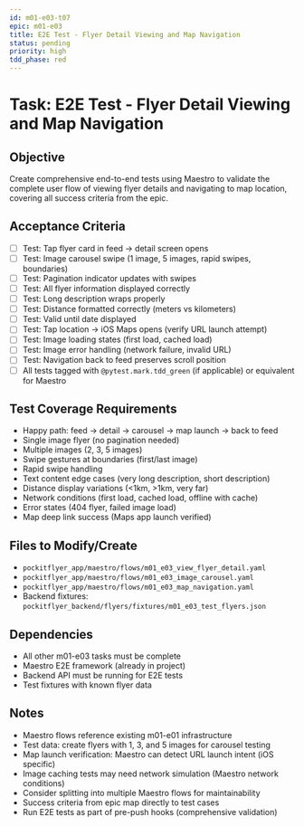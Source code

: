 ```yaml
---
id: m01-e03-t07
epic: m01-e03
title: E2E Test - Flyer Detail Viewing and Map Navigation
status: pending
priority: high
tdd_phase: red
---
```


# Task: E2E Test - Flyer Detail Viewing and Map Navigation

## Objective
Create comprehensive end-to-end tests using Maestro to validate the complete user flow of viewing flyer details and navigating to map location, covering all success criteria from the epic.

## Acceptance Criteria
- [ ] Test: Tap flyer card in feed → detail screen opens
- [ ] Test: Image carousel swipe (1 image, 5 images, rapid swipes, boundaries)
- [ ] Test: Pagination indicator updates with swipes
- [ ] Test: All flyer information displayed correctly
- [ ] Test: Long description wraps properly
- [ ] Test: Distance formatted correctly (meters vs kilometers)
- [ ] Test: Valid until date displayed
- [ ] Test: Tap location → iOS Maps opens (verify URL launch attempt)
- [ ] Test: Image loading states (first load, cached load)
- [ ] Test: Image error handling (network failure, invalid URL)
- [ ] Test: Navigation back to feed preserves scroll position
- [ ] All tests tagged with `@pytest.mark.tdd_green` (if applicable) or equivalent for Maestro

## Test Coverage Requirements
- Happy path: feed → detail → carousel → map launch → back to feed
- Single image flyer (no pagination needed)
- Multiple images (2, 3, 5 images)
- Swipe gestures at boundaries (first/last image)
- Rapid swipe handling
- Text content edge cases (very long description, short description)
- Distance display variations (<1km, >1km, very far)
- Network conditions (first load, cached load, offline with cache)
- Error states (404 flyer, failed image load)
- Map deep link success (Maps app launch verified)

## Files to Modify/Create
- `pockitflyer_app/maestro/flows/m01_e03_view_flyer_detail.yaml`
- `pockitflyer_app/maestro/flows/m01_e03_image_carousel.yaml`
- `pockitflyer_app/maestro/flows/m01_e03_map_navigation.yaml`
- Backend fixtures: `pockitflyer_backend/flyers/fixtures/m01_e03_test_flyers.json`

## Dependencies
- All other m01-e03 tasks must be complete
- Maestro E2E framework (already in project)
- Backend API must be running for E2E tests
- Test fixtures with known flyer data

## Notes
- Maestro flows reference existing m01-e01 infrastructure
- Test data: create flyers with 1, 3, and 5 images for carousel testing
- Map launch verification: Maestro can detect URL launch intent (iOS specific)
- Image caching tests may need network simulation (Maestro network conditions)
- Consider splitting into multiple Maestro flows for maintainability
- Success criteria from epic map directly to test cases
- Run E2E tests as part of pre-push hooks (comprehensive validation)
